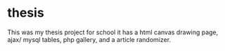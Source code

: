 # thesis
This was my thesis project for school it has a html canvas drawing page, ajax/ mysql tables, php gallery, and a article randomizer.  
